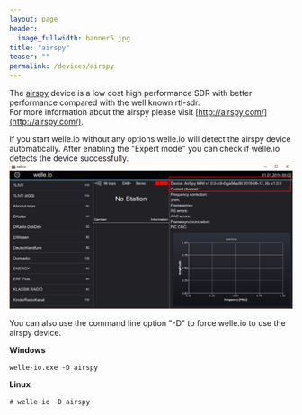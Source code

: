```yaml
---
layout: page
header:
  image_fullwidth: banner5.jpg
title: "airspy"
teaser: ""
permalink: /devices/airspy
---
```


The [airspy](http://airspy.com/) device is a low cost high performance SDR with better performance compared with the well known rtl-sdr.  
For more information about the airspy please visit [http://airspy.com/](http://airspy.com/).

If you start welle.io without any options welle.io will detect the airspy device automatically. After enabling the "Expert mode" you can check if welle.io detects the device successfully.
![welle-io-airspy.png](/images/welle-io-airspy.png)

You can also use the command line option "-D" to force welle.io to use the airspy device.

**Windows**
  ```
welle-io.exe -D airspy
  ```

**Linux**
  ```
# welle-io -D airspy
  ```

